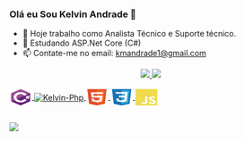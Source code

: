 ### Olá eu Sou Kelvin Andrade 👋



- 🔭 Hoje trabalho como Analista Técnico e Suporte técnico.
- 🌱 Estudando ASP.Net Core (C#)
- 📫 Contate-me no email: kmandrade1@gmail.com


<div align="center">
  <a href="https://github.com/kmandrade">
  <img height="180em" src="https://github-readme-stats.vercel.app/api?username=kmandrade&show_icons=true&theme=dark&include_all_commits=true&count_private=true"/>
  <img height="140em" src="https://github-readme-stats.vercel.app/api/top-langs/?username=kmandrade&layout=compact&langs_count=7&theme=dark"/>
</div>
<div style="display: inline_block"><br>
  
  <img align="center" alt="Kelvin-Csharp" height="30" width="40" src="https://raw.githubusercontent.com/devicons/devicon/master/icons/csharp/csharp-original.svg">
  <img align="center" alt="Kelvin-Php" height="30" width="40" src="https://cdn.jsdelivr.net/gh/devicons/devicon/icons/php/php-original.svg">
  <img align="center" alt="Kelvin-HTML" height="30" width="40" src="https://raw.githubusercontent.com/devicons/devicon/master/icons/html5/html5-original.svg">
  <img align="center" alt="Kelvin-CSS" height="30" width="40" src="https://raw.githubusercontent.com/devicons/devicon/master/icons/css3/css3-original.svg">
  <img align="center" alt="Kelvin-Js" height="30" width="40" src="https://raw.githubusercontent.com/devicons/devicon/master/icons/javascript/javascript-plain.svg">
</div>
  
##
  <div>
    <a href="https://www.linkedin.com/in/kelvin-andrade/" target="_blank"><img src="https://img.shields.io/badge/-LinkedIn-%230077B5?style=for-the-badge&logo=linkedin&logoColor=white" target="_blank"></a> 
  
  </div>

